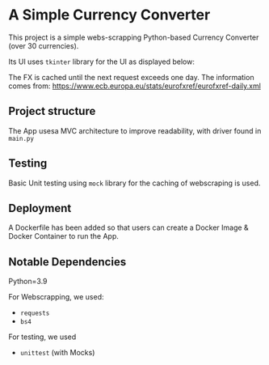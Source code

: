 # A Simple Currency Converter

This project is a simple webs-scrapping Python-based Currency Converter (over 30 currencies).

Its UI uses `tkinter` library for the UI as displayed below:

The FX is cached until the next request exceeds one day. The information comes from:
https://www.ecb.europa.eu/stats/eurofxref/eurofxref-daily.xml

## Project structure

The App usesa MVC architecture to improve readability, with driver found in `main.py`

## Testing

Basic Unit testing using `mock` library for the caching of webscraping is used.

## Deployment

A Dockerfile has been added so that users can create a Docker Image & Docker Container to run the App.

## Notable Dependencies

Python=3.9

For Webscrapping, we used:

- `requests`
- `bs4`

For testing, we used

- `unittest` (with Mocks)
